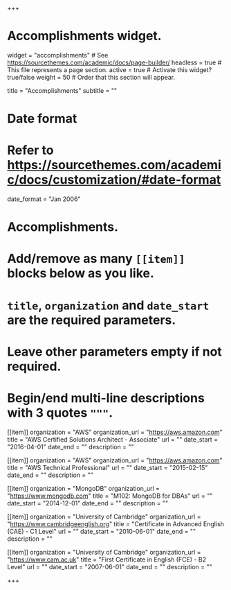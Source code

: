 +++
# Accomplishments widget.
widget = "accomplishments"  # See https://sourcethemes.com/academic/docs/page-builder/
headless = true  # This file represents a page section.
active = true  # Activate this widget? true/false
weight = 50  # Order that this section will appear.

title = "Accomplish&shy;ments"
subtitle = ""

# Date format
#   Refer to https://sourcethemes.com/academic/docs/customization/#date-format
date_format = "Jan 2006"

# Accomplishments.
#   Add/remove as many `[[item]]` blocks below as you like.
#   `title`, `organization` and `date_start` are the required parameters.
#   Leave other parameters empty if not required.
#   Begin/end multi-line descriptions with 3 quotes `"""`.

[[item]]
  organization = "AWS"
  organization_url = "https://aws.amazon.com"
  title = "AWS Certified Solutions Architect - Associate"
  url = ""
  date_start = "2016-04-01"
  date_end = ""
  description = ""

[[item]]
  organization = "AWS"
  organization_url = "https://aws.amazon.com"
  title = "AWS Technical Professional"
  url = ""
  date_start = "2015-02-15"
  date_end = ""
  description = ""

[[item]]
  organization = "MongoDB"
  organization_url = "https://www.mongodb.com"
  title = "M102: MongoDB for DBAs"
  url = ""
  date_start = "2014-12-01"
  date_end = ""
  description = ""

[[item]]
  organization = "University of Cambridge"
  organization_url = "https://www.cambridgeenglish.org"
  title = "Certificate in Advanced English (CAE) - C1 Level"
  url = ""
  date_start = "2010-06-01"
  date_end = ""
  description = ""

[[item]]
  organization = "University of Cambridge"
  organization_url = "https://www.cam.ac.uk"
  title = "First Certificate in English (FCE) - B2 Level"
  url = ""
  date_start = "2007-06-01"
  date_end = ""
  description = ""

+++
